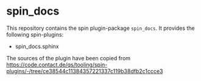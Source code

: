 # spin_docs

This repository contains the spin plugin-package `spin_docs`. It provides the
following spin-plugins:

-   spin_docs.sphinx

The sources of the plugin have been copied from
https://code.contact.de/qs/tooling/spin-plugins/-/tree/ce38544c11384357221337c119b38dfb2c1ccce3
